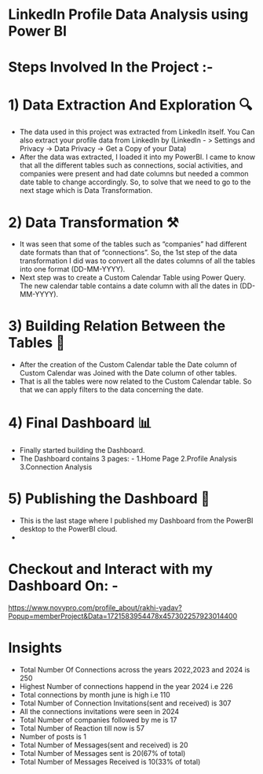 # LinkedIn Profile Data Analysis using Power BI
# Steps Involved In the Project :-

# 1) Data Extraction And Exploration 🔍
- The data used in this project was extracted from LinkedIn itself. You Can also extract your profile data from LinkedIn by (LinkedIn - > Settings and Privacy -> Data Privacy -> Get a Copy of your Data)
- After the data was extracted, I loaded it into my PowerBI. I came to know that all the different tables such as connections, social activities, and companies were present and had date columns but needed a common date table to change accordingly. So, to solve that we need to go to the next stage which is Data Transformation.

# 2) Data Transformation ⚒️
- It was seen that some of the tables such as “companies” had different date formats than that of “connections”. So, the 1st step of the data transformation I did was to convert all the dates columns of all the tables into one format (DD-MM-YYYY).
- Next step was to create a Custom Calendar Table using Power Query. The new calendar table contains a date column with all the dates in (DD-MM-YYYY).

# 3) Building Relation Between the Tables 🤝
- After the creation of the Custom Calendar table the Date column of Custom Calendar was Joined with the Date column of other tables.
- That is all the tables were now related to the Custom Calendar table. So that we can apply filters to the data concerning the date.

# 4) Final Dashboard 📊
- Finally started building the Dashboard.
- The Dashboard contains 3 pages: -
1.Home Page
2.Profile Analysis
3.Connection Analysis
    
# 5) Publishing the Dashboard 📰
- This is the last stage where I published my Dashboard from the PowerBI desktop to the PowerBI cloud.
- 
# Checkout and Interact with my Dashboard On: -
https://www.novypro.com/profile_about/rakhi-yadav?Popup=memberProject&Data=1721583954478x457302257923014400

# Insights
- Total Number Of Connections across the years 2022,2023 and 2024 is 250
- Highest Number of connections happend in the year 2024 i.e 226
- Total connections by month june is high i.e 110
- Total Number of Connection Invitations(sent and received) is 307
- All the connections invitations were seen in 2024
- Total Number of companies followed by me is 17
- Total Number of Reaction till now is 57
- Number of posts is 1
- Total Number of Messages(sent and received) is 20
- Total Number of Messages sent is 20(67% of total)
- Total Number of Messages Received is 10(33% of total)
